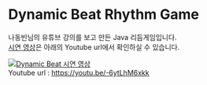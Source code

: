 # Dynamic Beat Rhythm Game 

나동빈님의 유튜브 강의를 보고 만든 Java 리듬게임입니다.   
[시연 영상](https://youtu.be/-6ytLhM6xkk)은 아래의 Youtube url에서 확인하실 수 있습니다.    

[![Dynamic Beat 시연 영상](https://img.youtube.com/vi/0PYuyCtW5Pw/0.jpg)](https://youtu.be/-6ytLhM6xkk)  
Youtube url : https://youtu.be/-6ytLhM6xkk

  
